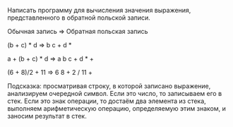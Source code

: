Написать программу для вычисления значения выражения, представленного в обратной польской записи.

Обычная запись  =>  Обратная польская запись

(b + c) * d  =>  b c + d *

a + (b + c) * d  =>  a b c + d * +

(6 + 8)/2 + 11  =>  6 8 + 2 / 11 +

Подсказка: просматривая строку, в которой записано выражение, анализируем очередной символ. Если это число, то записываем его в стек. Если это знак операции, то достаём два элемента из стека, выполняем арифметическую операцию, определяемую этим знаком, и заносим результат в стек.
